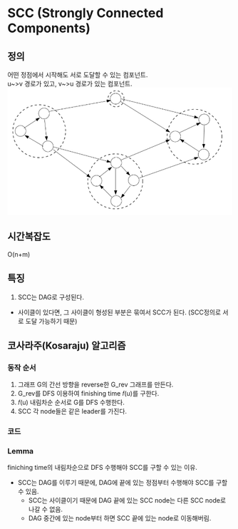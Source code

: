 # SCC (Strongly Connected Components)

## 정의
어떤 정점에서 시작해도 서로 도달할 수 있는 컴포넌트.  
u~>v 경로가 있고, v~>u 경로가 있는 컴포넌트.  
![Pictures/SCC_define](Pictures/SCC_define.png)

## 시간복잡도
O(n+m)

## 특징
1. SCC는 DAG로 구성된다.  
- 사이클이 있다면, 그 사이클이 형성된 부분은 묶여서 SCC가 된다. (SCC정의로 서로 도달 가능하기 때문)  


## 코사라주(Kosaraju) 알고리즘
### 동작 순서
1. 그래프 G의 간선 방향을 reverse한 G_rev 그래프를 만든다.  
2. G_rev를 DFS 이용하여 finishing time 𝑓(u)를 구한다.  
3. 𝑓(u) 내림차순 순서로 G를 DFS 수행한다.  
4. SCC 각 node들은 같은 leader를 가진다.  

### 코드


### Lemma  
finiching time의 내림차순으로 DFS 수행해야 SCC를 구할 수 있는 이유.  
- SCC는 DAG를 이루기 때문에, DAG에 끝에 있는 정점부터 수행해야 SCC를 구할 수 있음.  
  - SCC는 사이클이기 때문에 DAG 끝에 있는 SCC node는 다른 SCC node로 나갈 수 없음.  
  - DAG 중간에 있는 node부터 하면 SCC 끝에 있는 node로 이동해버림.  
